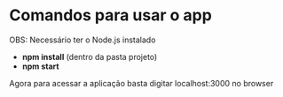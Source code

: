 # Comandos para usar o app
OBS: Necessário ter o Node.js instalado

- <strong>npm install</strong> (dentro da pasta projeto)
- <strong>npm start</strong>

Agora para acessar a aplicação basta digitar localhost:3000 no browser
